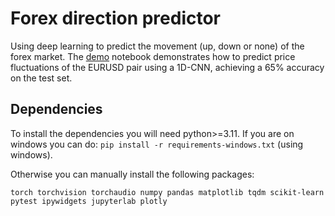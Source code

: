 # Forex direction predictor
Using deep learning to predict the movement (up, down or none) of the forex market. The [demo](demo.ipynb) notebook demonstrates how to predict price fluctuations of the EURUSD pair using a 1D-CNN, achieving a 65% accuracy on the test set.

## Dependencies
To install the dependencies you will need python>=3.11.
If you are on windows you can do:
`pip install -r requirements-windows.txt` (using windows).

Otherwise you can manually install the following packages:

`torch torchvision torchaudio numpy pandas matplotlib tqdm scikit-learn pytest ipywidgets jupyterlab plotly`
